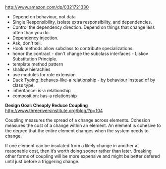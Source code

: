 http://www.amazon.com/dp/0321721330

* Depend on behaviour, not data
* Single Responsibility, isolate extra responsibility, and dependencies.
* Control the dependency direction. Depend on things that change less often than you do.
* Dependency injection.
* Ask, don't tell.
* Hook methods allow subclass to contribute specializations.
* honor the contract - don't change the subclass interfaces - Liskov Substitution Principle.
* template method pattern
* shallow hierachies
* use modules for role extension.
* Duck Typing: behaves-like-a relationship - by behaviour instead of by class type.
* inheritance: is-a relationship
* composition: has-a relationship

__Design Goal: Cheaply Reduce Coupling__
http://www.threeriversinstitute.org/blog/?p=104

Coupling measures the spread of a change across elements. Cohesion measures the cost of a change within an element. An element is cohesive to the degree that the entire element changes when the system needs to change.

If one element can be insulated from a likely change in another at reasonable cost, then it’s worth doing sooner rather than later. Breaking other forms of coupling will be more expensive and might be better defered until just before a triggering change.

